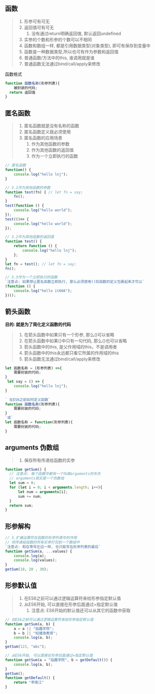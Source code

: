 ## 函数

> 1. 形参可有可无
> 2. 返回值可有可无
>    1. 没有通过return明确返回值, 默认返回undefined
> 3. 实参的个数和形参的个数可以不相同
> 4. 函数和数组一样, 都是引用数据类型(对象类型), 即可有保存到变量中
> 5. 函数是一种数据类型,所以也可有作为参数和返回值
> 6. 普通函数/方法中的this, 谁调用就是谁
> 7. 普通函数无法通过bind/call/apply来修改

函数格式

~~~js
function 函数名称(形参列表){
	被封装的代码;
  return 返回值
}
~~~



## 匿名函数

> 1. 匿名函数就是没有名称的函数
> 2. 匿名函数定义就必须使用
> 3. 匿名函数的应用场景
>    1. 作为其他函数的参数
>    2. 作为其他函数的返回值
>    3. 作为一个立即执行的函数

~~~js
// 匿名函数
function() {
    console.log("hello lnj");
}

// 3.1作为其他函数的参数 
function test(fn) { // let fn = say;
    fn();
}
test(function () {
    console.log("hello world");
});
test(()=> {
    console.log("hello world");
});

// 3.2作为其他函数的返回值
function test() {
    return function () {
        console.log("hello lnj");
    };
}
let fn = test(); // let fn = say;
fn();

// 3.3作为一个立即执行的函数
`注意点: 如果想让匿名函数立即执行, 那么必须使用()将函数的定义包裹起来才可以`
(function () {
    console.log("hello it666");
})();
~~~



## 箭头函数

**目的: 就是为了简化定义函数的代码**

> 1. 在箭头函数中如果只有一个形参, 那么()可以省略
> 2. 在箭头函数中如果{}中只有一句代码, 那么{}也可以省略
> 3. 箭头函数中的this, 是父作用域的this，不是调用者
> 4. 箭头函数中的this永远都只看它所属的作用域的this
> 5. 箭头函数无法通过bind/call/apply来修改

~~~js
let 函数名称 = (形参列表) =>{
    需要封装的代码;
}
 let say = () => {
    console.log("hello lnj");
}
 
` 在ES6之前如何定义函数`
function 函数名称(形参列表){
    需要封装的代码;
}
`或`
let 函数名称 = function(形参列表){
    需要封装的代码;
}
~~~







## arguments 伪数组

> 1. 保存所有传递给函数的实参

~~~js
function getSum() {
  // 注意点: 每个函数中都有一个叫做arguments的东东
  // arguments其实是一个伪数组
  let sum = 0;
  for (let i = 0; i < arguments.length; i++){
      let num = arguments[i];
      sum += num; 
  }
  return sum;
}
~~~



## 形参解构



~~~js
// 3.扩展运算符在函数的形参列表中的作用
// 将传递给函数的所有实参打包到一个数组中
`注意点: 和在等号左边一样, 也只能写在形参列表的最后`
function getSum(a, ...values) {
    console.log(a);
    console.log(values);
}
getSum(10, 20 , 30);
~~~



## 形参默认值

> 1. 在ES6之前可以通过逻辑运算符来给形参指定默认值
> 2. 从ES6开始, 可以直接在形参后面通过=指定默认值
>    1. 注意点: ES6开始的默认值还可以从其它的函数中获取

~~~js
// 在ES6之前可以通过逻辑运算符来给形参指定默认值
function getSum(a, b) {
    a = a || "指趣学院";
    b = b || "知播渔教育";
    console.log(a, b);
}
getSum(123, "abc");

// 从ES6开始, 可以直接在形参后面通过=指定默认值
function getSum(a = "指趣学院", b = getDefault()) {
    console.log(a, b);
}
getSum();
function getDefault() {
    return "李南江"
}
~~~

